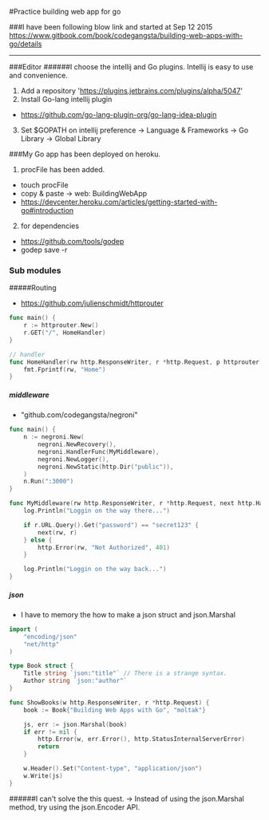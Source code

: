 #Practice building web app for go

###I have been following blow link and started at Sep 12 2015
https://www.gitbook.com/book/codegangsta/building-web-apps-with-go/details

_ _ _


###Editor
######I choose the intellij and Go plugins. Intellij is easy to use and convenience.
1. Add a repository 'https://plugins.jetbrains.com/plugins/alpha/5047'
2. Install Go-lang intellij plugin
  - https://github.com/go-lang-plugin-org/go-lang-idea-plugin
3. Set $GOPATH on intellij preference -> Language & Frameworks -> Go Library -> Global Library


###My Go app has been deployed on heroku. 
1. procFile has been added.
  - touch procFile 
  - copy & paste -> web: BuildingWebApp
  - https://devcenter.heroku.com/articles/getting-started-with-go#introduction
2. for dependencies
  - https://github.com/tools/godep
  - godep save -r


### Sub modules
#####Routing
- https://github.com/julienschmidt/httprouter

```go
func main() {
    r := httprouter.New()
    r.GET("/", HomeHandler)
}

// handler
func HomeHandler(rw http.ResponseWriter, r *http.Request, p httprouter.Params) {
	fmt.Fprintf(rw, "Home")
}
```

##### middleware
- "github.com/codegangsta/negroni"

```go
func main() {
	n := negroni.New(
		negroni.NewRecovery(),
		negroni.HandlerFunc(MyMiddleware),
		negroni.NewLogger(),
		negroni.NewStatic(http.Dir("public")),
	)
	n.Run(":3000")
}

func MyMiddleware(rw http.ResponseWriter, r *http.Request, next http.HandlerFunc) {
	log.Println("Loggin on the way there...")

	if r.URL.Query().Get("password") == "secret123" {
		next(rw, r)
	} else {
		http.Error(rw, "Not Authorized", 401)
	}

	log.Println("Loggin on the way back...")
}
```

##### json
- I have to memory the how to make a json struct and json.Marshal

```go
import (
	"encoding/json"
	"net/http"
)

type Book struct {
	Title string `json:"title"` // There is a strange syntax.
	Author string `json:"author"`
}

func ShowBooks(w http.ResponseWriter, r *http.Request) {
	book := Book{"Building Web Apps with Go", "moltak"}

	js, err := json.Marshal(book)
	if err != nil {
		http.Error(w, err.Error(), http.StatusInternalServerError)
		return
	}

	w.Header().Set("Content-type", "application/json")
	w.Write(js)
}
```

######I can't solve the this quest. -> Instead of using the json.Marshal method, try using the json.Encoder API.